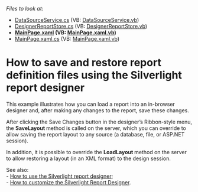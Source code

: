<!-- default file list -->
*Files to look at*:

* [DataSourceService.cs](./CS/ReportsSilverlight_SaveLoad_Example.Web/Extensions/DataSourceService.cs) (VB: [DataSourceService.vb](./VB/ReportsSilverlight_SaveLoad_Example.Web/Extensions/DataSourceService.vb))
* [DesignerReportStore.cs](./CS/ReportsSilverlight_SaveLoad_Example.Web/Extensions/DesignerReportStore.cs) (VB: [DesignerReportStore.vb](./VB/ReportsSilverlight_SaveLoad_Example.Web/Extensions/DesignerReportStore.vb))
* **[MainPage.xaml](./CS/ReportsSilverlight_SaveLoad_Example/MainPage.xaml) (VB: [MainPage.xaml.vb](./VB/ReportsSilverlight_SaveLoad_Example/MainPage.xaml.vb))**
* [MainPage.xaml.cs](./CS/ReportsSilverlight_SaveLoad_Example/MainPage.xaml.cs) (VB: [MainPage.xaml.vb](./VB/ReportsSilverlight_SaveLoad_Example/MainPage.xaml.vb))
<!-- default file list end -->
# How to save and restore report definition files using the Silverlight report designer


<p>This example illustrates how you can load a report into an in-browser designer and, after making any changes to the report, save these changes.</p><p>After clicking the Save Changes button in the designer’s Ribbon-style menu, the <strong>Save</strong><strong>Layout </strong>method is called on the server, which you can override to allow saving the report layout to any source (a database, file, or ASP.NET session).</p><p>In addition, it is possible to override the <strong>Load</strong><strong>Layout </strong>method on the server to allow restoring a layout (in an XML format) to the design session.</p><p>See also:<br />
- <a href="https://www.devexpress.com/Support/Center/p/E3690">How to use the Silverlight report designer</a>;<br />
- <a href="https://www.devexpress.com/Support/Center/p/E3769">How to customize the Silverlight Report Designer</a>.</p>

<br/>


